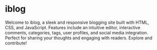 # iblog
Welcome to iblog, a sleek and responsive blogging site built with HTML, CSS, and JavaScript. Features include an intuitive editor, interactive comments, categories, tags, user profiles, and social media integration. Perfect for sharing your thoughts and engaging with readers. Explore and contribute!
